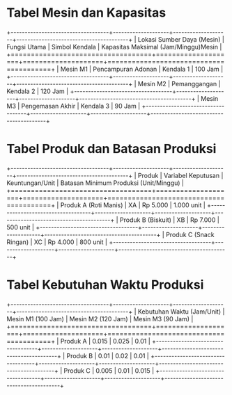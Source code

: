 
# Tabel Mesin dan Kapasitas
+-----------------------------------+--------------------+--------------------+----------------------------------------+
| Lokasi Sumber Daya (Mesin)        | Fungsi Utama       | Simbol Kendala     | Kapasitas Maksimal (Jam/Minggu)Mesin   |
+===================================+====================+====================+========================================+
| Mesin M1                          | Pencampuran Adonan | Kendala 1          | 100 Jam                                |
+-----------------------------------+--------------------+--------------------+----------------------------------------+
| Mesin M2                          | Pemanggangan       | Kendala 2          | 120 Jam                                |
+-----------------------------------+--------------------+--------------------+----------------------------------------+
| Mesin M3                          | Pengemasan Akhir   | Kendala 3          | 90 Jam                                 |
+-----------------------------------+--------------------+--------------------+----------------------------------------+

# Tabel Produk dan Batasan Produksi
+-----------------------------------+--------------------+--------------------+----------------------------------------+
| Produk                            | Variabel Keputusan | Keuntungan/Unit    | Batasan Minimum Produksi (Unit/Minggu) |
+===================================+====================+====================+========================================+
| Produk A (Roti Manis)             | XA                 | ​Rp 5.000          | 1.000 unit                             |
+-----------------------------------+--------------------+--------------------+----------------------------------------+
| Produk B (Biskuit)                | XB                 | ​Rp 7.000          | 500 unit                               |
+-----------------------------------+--------------------+--------------------+----------------------------------------+
| Produk C (Snack Ringan)           | XC                 | ​Rp 4.000          | 800 unit                               |
+-----------------------------------+--------------------+--------------------+----------------------------------------+

# Tabel Kebutuhan Waktu Produksi  
+-----------------------------------+--------------------+--------------------+----------------------------------------+
| Kebutuhan Waktu (Jam/Unit)        | Mesin M1 (100 Jam) | Mesin M2 (120 Jam) | Mesin M3 (90 Jam)                      |
+===================================+====================+====================+========================================+
| Produk A                          | 0.015              | 0.025              | 0.01                                   |
+-----------------------------------+--------------------+--------------------+----------------------------------------+
| Produk B                          | 0.01               | 0.02               | 0.01                                   |
+-----------------------------------+--------------------+--------------------+----------------------------------------+
| Produk C                          | 0.005              | 0.01               | 0.015                                  |
+-----------------------------------+--------------------+--------------------+----------------------------------------+
